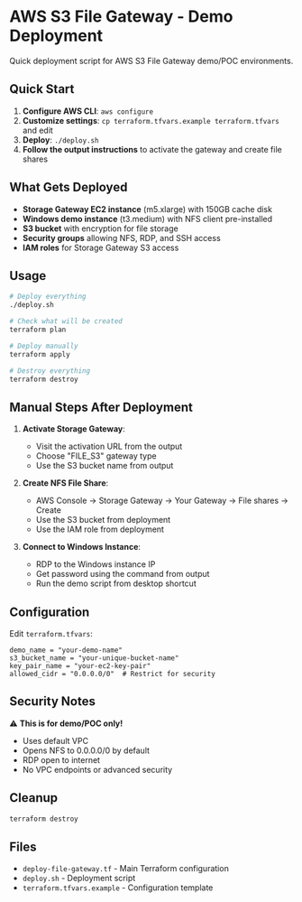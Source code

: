 # AWS S3 File Gateway - Demo Deployment

Quick deployment script for AWS S3 File Gateway demo/POC environments.

## Quick Start

1. **Configure AWS CLI**: `aws configure`
2. **Customize settings**: `cp terraform.tfvars.example terraform.tfvars` and edit
3. **Deploy**: `./deploy.sh`
4. **Follow the output instructions** to activate the gateway and create file shares

## What Gets Deployed

- **Storage Gateway EC2 instance** (m5.xlarge) with 150GB cache disk
- **Windows demo instance** (t3.medium) with NFS client pre-installed
- **S3 bucket** with encryption for file storage
- **Security groups** allowing NFS, RDP, and SSH access
- **IAM roles** for Storage Gateway S3 access

## Usage

```bash
# Deploy everything
./deploy.sh

# Check what will be created
terraform plan

# Deploy manually
terraform apply

# Destroy everything
terraform destroy
```

## Manual Steps After Deployment

1. **Activate Storage Gateway**:
   - Visit the activation URL from the output
   - Choose "FILE_S3" gateway type
   - Use the S3 bucket name from output

2. **Create NFS File Share**:
   - AWS Console → Storage Gateway → Your Gateway → File shares → Create
   - Use the S3 bucket from deployment
   - Use the IAM role from deployment

3. **Connect to Windows Instance**:
   - RDP to the Windows instance IP
   - Get password using the command from output
   - Run the demo script from desktop shortcut

## Configuration

Edit `terraform.tfvars`:

```hcl
demo_name = "your-demo-name"
s3_bucket_name = "your-unique-bucket-name"
key_pair_name = "your-ec2-key-pair"
allowed_cidr = "0.0.0.0/0"  # Restrict for security
```

## Security Notes

⚠️ **This is for demo/POC only!** 
- Uses default VPC
- Opens NFS to 0.0.0.0/0 by default
- RDP open to internet
- No VPC endpoints or advanced security

## Cleanup

```bash
terraform destroy
```

## Files

- `deploy-file-gateway.tf` - Main Terraform configuration
- `deploy.sh` - Deployment script
- `terraform.tfvars.example` - Configuration template
